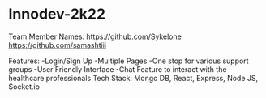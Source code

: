 # Innodev-2k22
Team Member Names:
    <Anubhav Kumar Singh><Sykelone><https://github.com/Sykelone>
    <Samashti Gautam><Samashtiii><https://github.com/samashtiii>

Features:
    -Login/Sign Up
    -Multiple Pages
    -One stop for various support groups 
    -User Friendly Interface
    -Chat Feature to interact with the healthcare professionals
Tech Stack:
    Mongo DB, React, Express, Node JS, Socket.io
